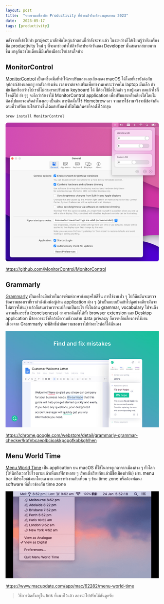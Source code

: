```yaml
---
layout: post
title:  "รวบรวมเครื่องมือ Productivity ที่น่าสนใจในเดือนพฤษภาคม 2023"
date:   2023-05-17
tags: [productivity]
---
```


หลังจากที่เข้าไปทำ project มาสักพักใหญ่แล้วตอนนี้กำลังจะจบแล้ว ในระหว่างก็ได้เรียนรู้ว่ายังเครื่องมือ productivity ใหม่ ๆ ที่จะมาช่วยทำให้กิจวัตรประจำวันของ Developer นั้นสะดวกสบายมากขึ้น มาดูกันว่าในเดือนนี้มีเครื่องมืออะไรน่าสนใจบ้าง

## MonitorControl
[MonitorControl](https://github.com/MonitorControl/MonitorControl) เป็นเครื่องมือที่ทำให้เราปรับแสงและเสียงของ macOS ได้โดยที่เรายังต่อกับอุปกรณ์ข้างนอกอยู่ ยกตัวอย่างเช่น เวลาเราต่อจอเสริมเพื่อทำงานเพราะว่าจอใน laptop มันเล็ก ถ้ามันมืดหรือสว่างไปเราก็ไม่สามารถปรับผ่าน keyboard ได้ ก็ต้องใช้มือไปคลำ ๆ หาปุ่มเอา กดแล้วใช่ก็โชคดีไป ฮ่า ๆๆ จะดีกว่าถ้าเราใช้ MonitorControl application เพื่อปรับแสงหรือเสียงได้โดยไม่ต้องไปแตะจอหรือลำโพงเลย เป็นต้น การติดตั้งก็ใช้ Homebrew เอา จากการใช้งานจริงจะมีข้อจำกัดตรงที่ว่าปรับแสงให้สว่างขึ้นได้แต่ปรับลงไปได้ไม่เกินค่าที่จอตั้งไว้ล่าสุด

```shell
brew install MonitorControl
```

![MonitorControl](/assets/2023-05-17-monitor-control.png)

<https://github.com/MonitorControl/MonitorControl>

## Grammarly
[Grammarly](https://app.grammarly.com/) เป็นเครื่องมือช่วยในการพิมพ์ภาษาอังกฤษให้ดีขึ้น การใช้งานทั่ว ๆ ไปก็คือมันจะตรวจข้อความของเราที่เรากำลังพิมพ์อญู่ผ่าน application ต่าง ๆ (ถ้าเป็นแบบเปิดเข้าไปดูอย่างเดียวมันจะไม่ตรวจให้นะ) แล้วก็เสนอว่าควรจะเปลี่ยนเป็นอะไร ทั้งในด้าน grammar, vocabulary ไปจนถึงความสั้นกระชับ (conciseness) สามารถติดตั้งได้ทั้ง browser extension และ Desktop application มีข้อควรระวังคือถ้ามีความกังวลด้าน data privacy ก็ควรหลีกเลี่ยงการใช้งานเนื่องจาก Grammarly จะมีสิทธิ์นำข้อความของเราไปทำอะไรต่อก็ได้นั่นเอง

![Grammarly](/assets/2023-05-17-grammarly.jpeg)

<https://chrome.google.com/webstore/detail/grammarly-grammar-checker/kbfnbcaeplbcioakkpcpgfkobkghlhen>

## Menu World Time
[Menu World Time](https://apps.apple.com/us/app/menu-world-time/id1446377255?mt=12) เป็น application บน macOS ที่ใช้ในการดูเวลาจากเมืองต่าง ๆ ทั่วโลก (ให้นึกถึงเวลาไปโรงแรมแล้วเห็นนาฬิกาหลาย ๆ เรือนตั้งเรียงกันแล้วมีชื่อเมืองกำกับ) ผ่าน menu bar มีประโยชน์มากโดยเฉพาะเวลาเราทำงานกับเพื่อน ๆ ข้าม time zone หรือต้องพัฒนา software ที่เกี่ยวข้องกับ time zone

![Menu World Time](/assets/2023-05-17-menu-world-time.png)

<https://www.macupdate.com/app/mac/62282/menu-world-time>

> วิธีการติดตั้งอยู่ใน link ที่แนบไว้แล้ว ลองนำไปปรับใช้กันดูครับ
